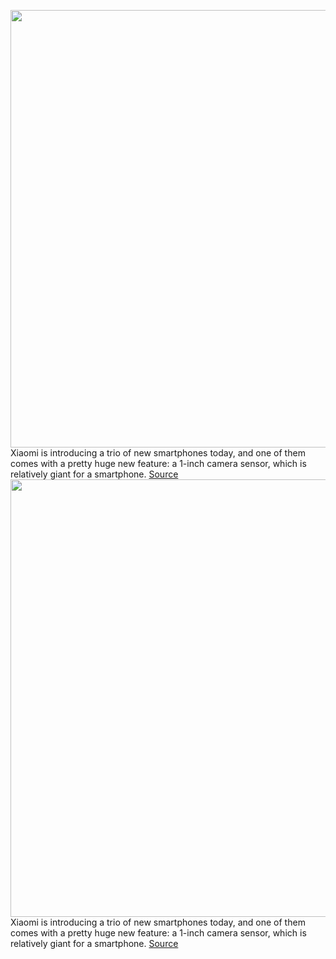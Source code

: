 <img src='https://cdn.vox-cdn.com/thumbor/WnRY6vMDITF-x0XbKCFZhr08bf8=/0x0:1980x1320/1200x800/filters:focal(832x502:1148x818)/cdn.vox-cdn.com/uploads/chorus_image/image/71045590/xiaomi_mi_12s_ultra.0.jpg' width='700px' /><br/>
Xiaomi is introducing a trio of new smartphones today, and one of them comes with a pretty huge new feature: a 1-inch camera sensor, which is relatively giant for a smartphone.
<a href='https://www.theverge.com/2022/7/4/23194259/xiaomi-mi-12s-ultra-one-inch-camera-sensor'> Source <a/><img src='https://cdn.vox-cdn.com/thumbor/WnRY6vMDITF-x0XbKCFZhr08bf8=/0x0:1980x1320/1200x800/filters:focal(832x502:1148x818)/cdn.vox-cdn.com/uploads/chorus_image/image/71045590/xiaomi_mi_12s_ultra.0.jpg' width='700px' /><br/>
Xiaomi is introducing a trio of new smartphones today, and one of them comes with a pretty huge new feature: a 1-inch camera sensor, which is relatively giant for a smartphone.
<a href='https://www.theverge.com/2022/7/4/23194259/xiaomi-mi-12s-ultra-one-inch-camera-sensor'> Source <a/>